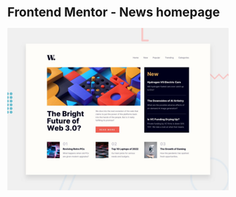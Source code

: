 # Frontend Mentor - News homepage

![Design preview for the News homepage coding challenge](./design/desktop-preview.jpg)




